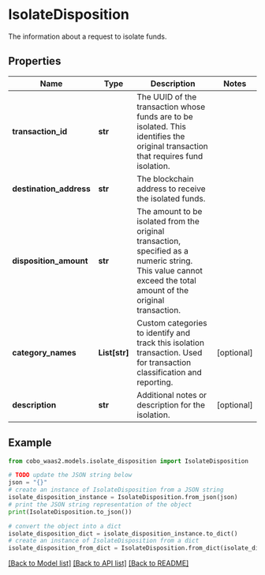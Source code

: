 # IsolateDisposition

The information about a request to isolate funds.

## Properties

Name | Type | Description | Notes
------------ | ------------- | ------------- | -------------
**transaction_id** | **str** | The UUID of the transaction whose funds are to be isolated. This identifies the original transaction that requires fund isolation. | 
**destination_address** | **str** | The blockchain address to receive the isolated funds. | 
**disposition_amount** | **str** | The amount to be isolated from the original transaction, specified as a numeric string. This value cannot exceed the total amount of the original transaction.  | 
**category_names** | **List[str]** | Custom categories to identify and track this isolation transaction. Used for transaction classification and reporting. | [optional] 
**description** | **str** | Additional notes or description for the isolation. | [optional] 

## Example

```python
from cobo_waas2.models.isolate_disposition import IsolateDisposition

# TODO update the JSON string below
json = "{}"
# create an instance of IsolateDisposition from a JSON string
isolate_disposition_instance = IsolateDisposition.from_json(json)
# print the JSON string representation of the object
print(IsolateDisposition.to_json())

# convert the object into a dict
isolate_disposition_dict = isolate_disposition_instance.to_dict()
# create an instance of IsolateDisposition from a dict
isolate_disposition_from_dict = IsolateDisposition.from_dict(isolate_disposition_dict)
```
[[Back to Model list]](../README.md#documentation-for-models) [[Back to API list]](../README.md#documentation-for-api-endpoints) [[Back to README]](../README.md)


